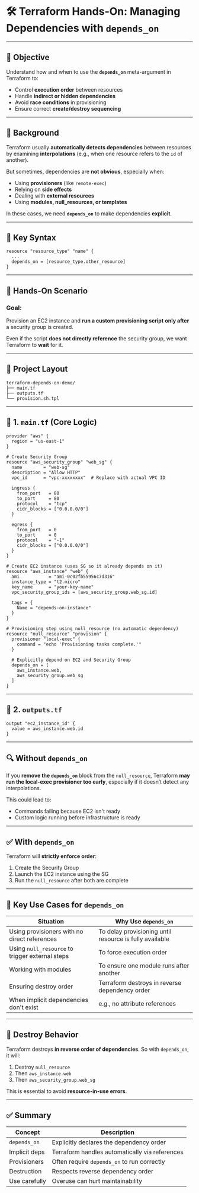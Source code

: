 # 🛠️ Terraform Hands-On: Managing Dependencies with `depends_on`

---

## 🎯 Objective

Understand how and when to use the **`depends_on`** meta-argument in Terraform to:

* Control **execution order** between resources
* Handle **indirect or hidden dependencies**
* Avoid **race conditions** in provisioning
* Ensure correct **create/destroy sequencing**

---

## 📘 Background

Terraform usually **automatically detects dependencies** between resources by examining **interpolations** (e.g., when one resource refers to the `id` of another).

But sometimes, dependencies are **not obvious**, especially when:

* Using **provisioners** (like `remote-exec`)
* Relying on **side effects**
* Dealing with **external resources**
* Using **modules, null\_resources, or templates**

In these cases, we need **`depends_on`** to make dependencies **explicit**.

---

## 📌 Key Syntax

```hcl
resource "resource_type" "name" {
  ...
  depends_on = [resource_type.other_resource]
}
```

---

## 🧪 Hands-On Scenario

### Goal:

Provision an EC2 instance and **run a custom provisioning script** **only after** a security group is created.

Even if the script **does not directly reference** the security group, we want Terraform to **wait** for it.

---

## 📁 Project Layout

```
terraform-depends-on-demo/
├── main.tf
├── outputs.tf
└── provision.sh.tpl
```

---

## 🔹 1. `main.tf` (Core Logic)

```hcl
provider "aws" {
  region = "us-east-1"
}

# Create Security Group
resource "aws_security_group" "web_sg" {
  name        = "web-sg"
  description = "Allow HTTP"
  vpc_id      = "vpc-xxxxxxxx"  # Replace with actual VPC ID

  ingress {
    from_port   = 80
    to_port     = 80
    protocol    = "tcp"
    cidr_blocks = ["0.0.0.0/0"]
  }

  egress {
    from_port   = 0
    to_port     = 0
    protocol    = "-1"
    cidr_blocks = ["0.0.0.0/0"]
  }
}

# Create EC2 instance (uses SG so it already depends on it)
resource "aws_instance" "web" {
  ami           = "ami-0c02fb55956c7d316"
  instance_type = "t2.micro"
  key_name      = "your-key-name"
  vpc_security_group_ids = [aws_security_group.web_sg.id]

  tags = {
    Name = "depends-on-instance"
  }
}

# Provisioning step using null_resource (no automatic dependency)
resource "null_resource" "provision" {
  provisioner "local-exec" {
    command = "echo 'Provisioning tasks complete.'"
  }

  # Explicitly depend on EC2 and Security Group
  depends_on = [
    aws_instance.web,
    aws_security_group.web_sg
  ]
}
```

---

## 🔹 2. `outputs.tf`

```hcl
output "ec2_instance_id" {
  value = aws_instance.web.id
}
```

---

## 🔍 Without `depends_on`

If you **remove the `depends_on`** block from the `null_resource`, Terraform **may run the local-exec provisioner too early**, especially if it doesn’t detect any interpolations.

This could lead to:

* Commands failing because EC2 isn't ready
* Custom logic running before infrastructure is ready

---

## ✅ With `depends_on`

Terraform will **strictly enforce order**:

1. Create the Security Group
2. Launch the EC2 instance using the SG
3. Run the `null_resource` after both are complete

---

## 🧠 Key Use Cases for `depends_on`

| Situation                                       | Why Use `depends_on`                                    |
| ----------------------------------------------- | ------------------------------------------------------- |
| Using provisioners with no direct references    | To delay provisioning until resource is fully available |
| Using `null_resource` to trigger external steps | To force execution order                                |
| Working with modules                            | To ensure one module runs after another                 |
| Ensuring destroy order                          | Terraform destroys in reverse dependency order          |
| When implicit dependencies don't exist          | e.g., no attribute references                           |

---

## 🔁 Destroy Behavior

Terraform destroys **in reverse order of dependencies**.
So with `depends_on`, it will:

1. Destroy `null_resource`
2. Then `aws_instance.web`
3. Then `aws_security_group.web_sg`

This is essential to avoid **resource-in-use errors**.

---


## ✅ Summary

| Concept       | Description                                    |
| ------------- | ---------------------------------------------- |
| `depends_on`  | Explicitly declares the dependency order       |
| Implicit deps | Terraform handles automatically via references |
| Provisioners  | Often require `depends_on` to run correctly    |
| Destruction   | Respects reverse dependency order              |
| Use carefully | Overuse can hurt maintainability               |
